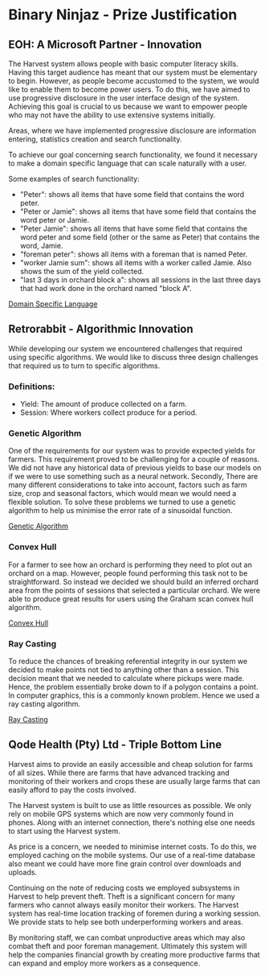 # Binary Ninjaz - Prize Justification

## EOH: A Microsoft Partner - Innovation

The Harvest system allows people with basic computer literacy skills. Having this target audience has meant that our system must be elementary to begin. However, as people become accustomed to the system, we would like to enable them to become power users. To do this, we have aimed to use progressive disclosure in the user interface design of the system. Achieving this goal is crucial to us because we want to empower people who may not have the ability to use extensive systems initially.

Areas, where we have implemented progressive disclosure are information entering, statistics creation and search functionality.

To achieve our goal concerning search functionality, we found it necessary to make a domain specific language that can scale naturally with a user.

Some examples of search functionality:

- "Peter": shows all items that have some field that contains the word peter.
- "Peter or Jamie": shows all items that have some field that contains the word peter or Jamie.
- "Peter Jamie": shows all items that have some field that contains the word peter and some field (other or the same as Peter) that contains the word, Jamie.
- "foreman peter": shows all items with a foreman that is named Peter.
- "worker Jamie sum": shows all items with a worker called Jamie. Also shows the sum of the yield collected.
- "last 3 days in orchard block a": shows all sessions in the last three days that had work done in the orchard named "block A".

[Domain Specific Language](https://github.com/BinaryNinjaz/COS301-Capstone/blob/master/Source/Web/app/harvestQuery.js)

## Retrorabbit - Algorithmic Innovation

While developing our system we encountered challenges that required using specific algorithms. We would like to discuss three design challenges that required us to turn to specific algorithms.

### Definitions:
- Yield: The amount of produce collected on a farm.
- Session: Where workers collect produce for a period.

### Genetic Algorithm

One of the requirements for our system was to provide expected yields for farmers. This requirement proved to be challenging for a couple of reasons. We did not have any historical data of previous yields to base our models on if we were to use something such as a neural network. Secondly, There are many different considerations to take into account, factors such as farm size, crop and seasonal factors, which would mean we would need a flexible solution. To solve these problems we turned to use a genetic algorithm to help us minimise the error rate of a sinusoidal function.

[Genetic Algorithm](https://github.com/BinaryNinjaz/COS301-Capstone/blob/3021e1301d544b0dd904872b7d3ba144e9cb5c5e/Source/Web/functions/index.js#L296)

### Convex Hull

For a farmer to see how an orchard is performing they need to plot out an orchard on a map. However, people found performing this task not to be straightforward. So instead we decided we should build an inferred orchard area from the points of sessions that selected a particular orchard. We were able to produce great results for users using the Graham scan convex hull algorithm.

[Convex Hull](https://github.com/BinaryNinjaz/COS301-Capstone/blob/3021e1301d544b0dd904872b7d3ba144e9cb5c5e/Source/iOS/Harvest/Harvest/Model/Extensions/LocationHelper.swift#L104)

### Ray Casting

To reduce the chances of breaking referential integrity in our system we decided to make points not tied to anything other than a session. This decision meant that we needed to calculate where pickups were made. Hence, the problem essentially broke down to if a polygon contains a point. In computer graphics, this is a commonly known problem. Hence we used a ray casting algorithm.

[Ray Casting](https://github.com/BinaryNinjaz/COS301-Capstone/blob/3021e1301d544b0dd904872b7d3ba144e9cb5c5e/Source/Web/functions/index.js#L14)

## Qode Health (Pty) Ltd - Triple Bottom Line

Harvest aims to provide an easily accessible and cheap solution for farms of all sizes. While there are farms that have advanced tracking and monitoring of their workers and crops these are usually large farms that can easily afford to pay the costs involved.

The Harvest system is built to use as little resources as possible. We only rely on mobile GPS systems which are now very commonly found in phones. Along with an internet connection, there's nothing else one needs to start using the Harvest system.

As price is a concern, we needed to minimise internet costs. To do this, we employed caching on the mobile systems. Our use of a real-time database also meant we could have more fine grain control over downloads and uploads.

Continuing on the note of reducing costs we employed subsystems in Harvest to help prevent theft. Theft is a significant concern for many farmers who cannot always easily monitor their workers. The Harvest system has real-time location tracking of foremen during a working session. We provide stats to help see both underperforming workers and areas.

By monitoring staff, we can combat unproductive areas which may also combat theft and poor foreman management. Ultimately this system will help the companies financial growth by creating more productive farms that can expand and employ more workers as a consequence.
